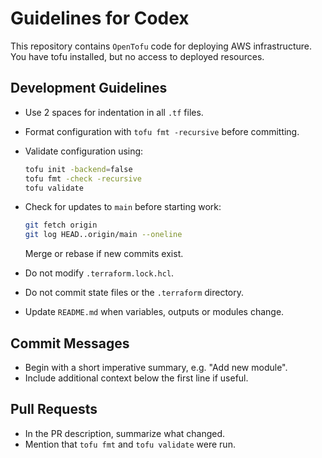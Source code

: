 # Guidelines for Codex

This repository contains `OpenTofu` code for deploying AWS infrastructure. 
You have tofu installed, but no access to deployed resources.

## Development Guidelines
- Use 2 spaces for indentation in all `.tf` files.
- Format configuration with `tofu fmt -recursive` before committing.
- Validate configuration using:
  ```bash
  tofu init -backend=false
  tofu fmt -check -recursive
  tofu validate
  ```

- Check for updates to `main` before starting work:
  ```bash
  git fetch origin
  git log HEAD..origin/main --oneline
  ```
  Merge or rebase if new commits exist.

- Do not modify `.terraform.lock.hcl`.
- Do not commit state files or the `.terraform` directory.
- Update `README.md` when variables, outputs or modules change.

## Commit Messages
- Begin with a short imperative summary, e.g. "Add new module".
- Include additional context below the first line if useful.

## Pull Requests
- In the PR description, summarize what changed.
- Mention that `tofu fmt` and `tofu validate` were run.

